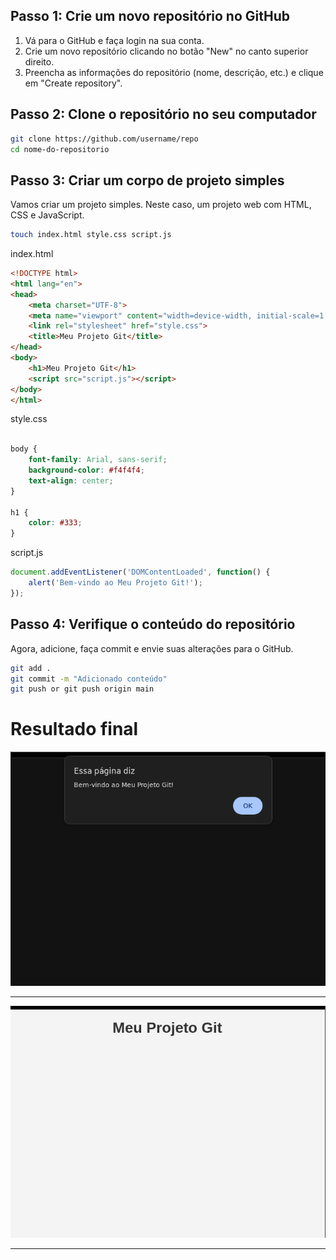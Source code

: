 ## Passo 1: Crie um novo repositório no GitHub
1. Vá para o GitHub e faça login na sua conta.
2. Crie um novo repositório clicando no botão "New" no canto superior direito.
3. Preencha as informações do repositório (nome, descrição, etc.) e clique em "Create repository".

## Passo 2: Clone o repositório no seu computador
```bash
git clone https://github.com/username/repo
cd nome-do-repositorio
```

## Passo 3: Criar um corpo de projeto simples
Vamos criar um projeto simples. Neste caso, um projeto web com HTML, CSS e JavaScript.
```bash
touch index.html style.css script.js
```
index.html

```html
<!DOCTYPE html>
<html lang="en">
<head>
    <meta charset="UTF-8">
    <meta name="viewport" content="width=device-width, initial-scale=1.0">
    <link rel="stylesheet" href="style.css">
    <title>Meu Projeto Git</title>
</head>
<body>
    <h1>Meu Projeto Git</h1>
    <script src="script.js"></script>
</body>
</html>
```

style.css

```css

body {
    font-family: Arial, sans-serif;
    background-color: #f4f4f4;
    text-align: center;
}

h1 {
    color: #333;
}
```
script.js

```js
document.addEventListener('DOMContentLoaded', function() {
    alert('Bem-vindo ao Meu Projeto Git!');
});
```

## Passo 4: Verifique o conteúdo do repositório
Agora, adicione, faça commit e envie suas alterações para o GitHub.
```bash
git add .
git commit -m "Adicionado conteúdo"
git push or git push origin main
```

# Resultado final
![logo](./image-one.png)

<hr>

![logo](./image-two.png)

<hr>

